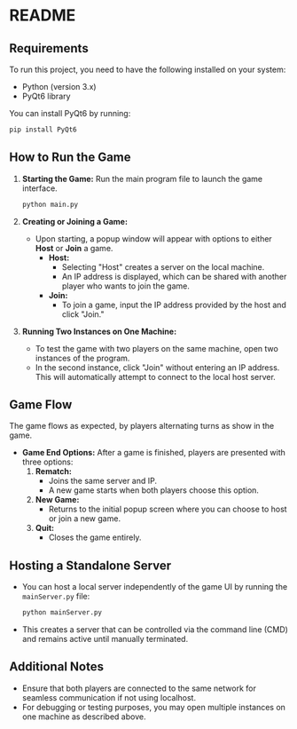 # README

## Requirements
To run this project, you need to have the following installed on your system:
- Python (version 3.x)
- PyQt6 library

You can install PyQt6 by running:
```bash
pip install PyQt6
```

## How to Run the Game

1. **Starting the Game:**
   Run the main program file to launch the game interface.
   ```bash
   python main.py
   ```

2. **Creating or Joining a Game:**
   - Upon starting, a popup window will appear with options to either **Host** or **Join** a game.
     - **Host:**
       - Selecting "Host" creates a server on the local machine.
       - An IP address is displayed, which can be shared with another player who wants to join the game.
     - **Join:**
       - To join a game, input the IP address provided by the host and click "Join."

3. **Running Two Instances on One Machine:**
   - To test the game with two players on the same machine, open two instances of the program.
   - In the second instance, click "Join" without entering an IP address. This will automatically attempt to connect to the local host server.

## Game Flow
The game flows as expected, by players alternating turns as show in the game.

- **Game End Options:**
  After a game is finished, players are presented with three options:
  1. **Rematch:**
     - Joins the same server and IP.
     - A new game starts when both players choose this option.
  2. **New Game:**
     - Returns to the initial popup screen where you can choose to host or join a new game.
  3. **Quit:**
     - Closes the game entirely.

## Hosting a Standalone Server

- You can host a local server independently of the game UI by running the `mainServer.py` file:
  ```bash
  python mainServer.py
  ```
- This creates a server that can be controlled via the command line (CMD) and remains active until manually terminated.

## Additional Notes

- Ensure that both players are connected to the same network for seamless communication if not using localhost.
- For debugging or testing purposes, you may open multiple instances on one machine as described above.
